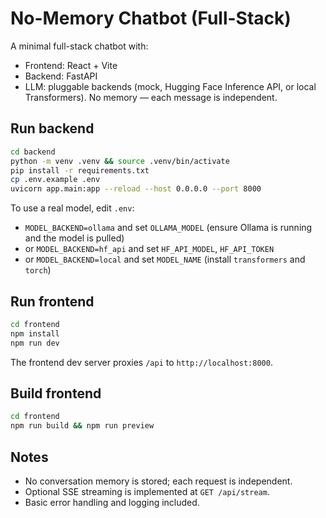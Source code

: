 # No-Memory Chatbot (Full-Stack)

A minimal full-stack chatbot with:
- Frontend: React + Vite
- Backend: FastAPI
- LLM: pluggable backends (mock, Hugging Face Inference API, or local Transformers). No memory — each message is independent.

## Run backend
```bash
cd backend
python -m venv .venv && source .venv/bin/activate
pip install -r requirements.txt
cp .env.example .env
uvicorn app.main:app --reload --host 0.0.0.0 --port 8000
```

To use a real model, edit `.env`:
- `MODEL_BACKEND=ollama` and set `OLLAMA_MODEL` (ensure Ollama is running and the model is pulled)
- or `MODEL_BACKEND=hf_api` and set `HF_API_MODEL`, `HF_API_TOKEN`
- or `MODEL_BACKEND=local` and set `MODEL_NAME` (install `transformers` and `torch`)

## Run frontend
```bash
cd frontend
npm install
npm run dev
```

The frontend dev server proxies `/api` to `http://localhost:8000`.

## Build frontend
```bash
cd frontend
npm run build && npm run preview
```

## Notes
- No conversation memory is stored; each request is independent.
- Optional SSE streaming is implemented at `GET /api/stream`.
- Basic error handling and logging included.